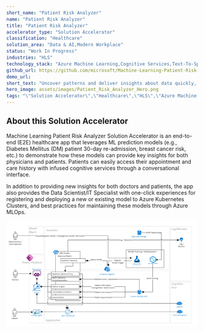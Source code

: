 ```yaml
---
short_name: "Patient Risk Analyzer"
name: "Patient Risk Analyzer"
title: "Patient Risk Analyzer"
accelerator_type: "Solution Accelerator"
classification: "Healthcare"
solution_area: "Data & AI,Modern Workplace"
status: "Work In Progress"
industries: "HLS"
technology_stack: "Azure Machine Learning,Cognitive Services,Text-To-Speech,Form Recognizer,PVA,PowerApps,Azure Kubernetes Services,Synapse Analytics"
github_url: https://github.com/microsoft/Machine-Learning-Patient-Risk-Analyzer-SA
demo_url: 
short_text: "Uncover patterns and deliver insights about data quickly, improving healthcare professionals' ability to provide personalized care, also known as precision medicine."
hero_image: assets/images/Patient_Risk_Analyzer_Hero.png
tags: "\"Solution Accelerator\",\"Healthcare\",\"HLS\",\"Azure Machine Learning\",\"Cognitive Services\",\"Text-To-Speech\",\"Form Recognizer\",\"PVA\",\"PowerApps\",\"Azure Kubernetes Services\",\"Synapse Analytics\""
---
```

## About this Solution Accelerator

Machine Learning Patient Risk Analyzer Solution Accelerator is an end-to-end (E2E) healthcare app that leverages ML prediction models (e.g., Diabetes Mellitus (DM) patient 30-day re-admission, breast cancer risk, etc.) to demonstrate how these models can provide key insights for both physicians and patients. Patients can easily access their appointment and care history with infused cognitive services through a conversational interface.

In addition to providing new insights for both doctors and patients, the app also provides the Data Scientist/IT Specialist with one-click experiences for registering and deploying a new or existing model to Azure Kubernetes Clusters, and best practices for maintaining these models through Azure MLOps.

![Patient Risk Analyzer Solution Accelerator](../assets/images/PRAReferenceArchitecture.png)

